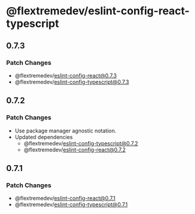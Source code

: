 # @flextremedev/eslint-config-react-typescript

## 0.7.3

### Patch Changes

- @flextremedev/eslint-config-react@0.7.3
- @flextremedev/eslint-config-typescript@0.7.3

## 0.7.2

### Patch Changes

- Use package manager agnostic notation.
- Updated dependencies
  - @flextremedev/eslint-config-typescript@0.7.2
  - @flextremedev/eslint-config-react@0.7.2

## 0.7.1

### Patch Changes

- @flextremedev/eslint-config-react@0.7.1
- @flextremedev/eslint-config-typescript@0.7.1
